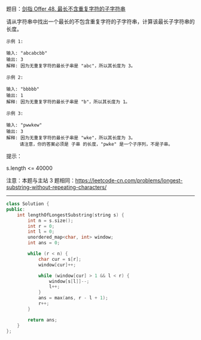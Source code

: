 题目：[剑指 Offer 48. 最长不含重复字符的子字符串](https://leetcode.cn/problems/zui-chang-bu-han-zhong-fu-zi-fu-de-zi-zi-fu-chuan-lcof/)

请从字符串中找出一个最长的不包含重复字符的子字符串，计算该最长子字符串的长度。

```
示例 1:

输入: "abcabcbb"
输出: 3 
解释: 因为无重复字符的最长子串是 "abc"，所以其长度为 3。

示例 2:

输入: "bbbbb"
输出: 1
解释: 因为无重复字符的最长子串是 "b"，所以其长度为 1。

示例 3:

输入: "pwwkew"
输出: 3
解释: 因为无重复字符的最长子串是 "wke"，所以其长度为 3。
     请注意，你的答案必须是 子串 的长度，"pwke" 是一个子序列，不是子串。
```

提示：

s.length <= 40000

注意：本题与主站 3 题相同：https://leetcode-cn.com/problems/longest-substring-without-repeating-characters/

---

```cpp
class Solution {
public:
    int lengthOfLongestSubstring(string s) {
        int n = s.size();
        int r = 0;
        int l = 0;
        unordered_map<char, int> window;
        int ans = 0;

        while (r < n) {
            char cur = s[r];
            window[cur]++;

            while (window[cur] > 1 && l < r) {
                window[s[l]]--;
                l++;
            }
            ans = max(ans, r - l + 1);
            r++;
        }

        return ans;
    }
};
```

